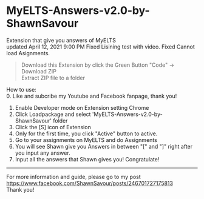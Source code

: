 # MyELTS-Answers-v2.0-by-ShawnSavour
Extension that give you answers of MyELTS  
updated April 12, 2021 9:00 PM
Fixed Lisining test with video.
Fixed Cannot load Asignments.

>Download this Extension by click the Green Button "Code" -> Download ZIP  
>Extract ZIP file to a folder

How to use:  
0. Like and subcribe my Youtube and Facebook fanpage, thank you!
1. Enable Developer mode on Extension setting Chrome 
2. Click Loadpackage and select 'MyELTS-Answers-v2.0-by-ShawnSavour' folder
3. Click the [S] icon of Extension 
4. Only for the first time, you click "Active" button to active.
5. Go to your assignments on MyELTS and do Assignments
6. You will see Shawn give you Answers in between "[" and "]" right after you input any answer.
7. Input all the answers that Shawn gives you! Congratulate!
---
For more information and guide, please go to my post https://www.facebook.com/ShawnSavour/posts/246701727175813  
Thank you!
